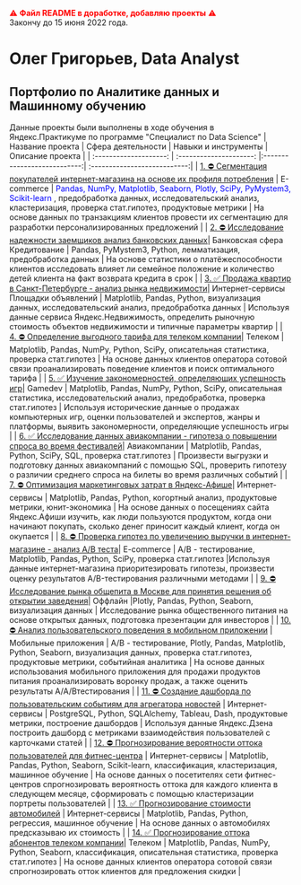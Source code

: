 <span style="color:red"> ⚠️ **Файл README в доработке, добавляю проекты** ⚠️</span>  
Закончу до 15 июня 2022 года.

# Олег Григорьев, Data Analyst
## Портфолио по Аналитике данных и Машинному обучению
Данные проекты были выполнены в ходе обучения в Яндекс.Практикуме по программе "Специалист по Data Science"
| Название проекта | Сфера деятельности | Навыки и инструменты | Описание проекта |
| :--------------------: | :---------------------: |:---------------------------:| :---------------------------:|
| [1. ⛔️ Сегментация покупателей интернет-магазина на основе их профиля потребления](https://github.com/oleggrigoryev/public_projects/) | E-commerce | <span style="color: blue"> Pandas, NumPy, Matplotlib, Seaborn, Plotly, SciPy, PyMystem3, Scikit-learn </span>, предобработка данных, исследовательский анализ, кластеризация, проверка стат.гипотез, продуктовые метрики | На основе данных по транзакциям клиентов провести их сегментацию для разработки персонализированных предложений |
| [2. ⛔️ Исследование надежности заемщиков анализ банковских данных](https://github.com/oleggrigoryev/public_projects)| Банковская сфера Кредитование | Pandas, PyMystem3, Python, лемматизация, предобработка данных | На основе статистики о платёжеспособности клиентов исследовать влияет ли семейное положение и количество детей клиента на факт возврата кредита в срок |
| [3. ✅ Продажа квартир в Санкт-Петербурге - анализ рынка недвижимости](https://github.com/oleggrigoryev/public_projects/blob/7561a98e79f47135b51d00edc440cc2ed4b484c2/notebook_project_RealEstateSpb_oleg_grigoryev.ipynb)| Интернет-сервисы Площадки объявлений | Matplotlib, Pandas, Python, визуализация данных, исследовательский анализ, предобработка данных | Используя данные сервиса Яндекс.Недвижимость, определить рыночную стоимость объектов недвижимости и типичные параметры квартир |
| [4. ⛔️ Определение выгодного тарифа для телеком компании](https://github.com/oleggrigoryev/public_projects)| Телеком | Matplotlib, Pandas, NumPy, Python, SciPy, описательная статистика, проверка стат.гипотез | На основе данных клиентов оператора сотовой связи проанализировать поведение клиентов и поиск оптимального тарифа |
| [5. ✅ Изучение закономерностей, определяющих успешность игр](https://github.com/oleggrigoryev/public_projects/blob/68497dfb8d6f91a29d1c0717f9a23d8f1df81d93/notebook_prefab_games_oleg_grigoryev.ipynb)| Gamedev | Matplotlib, Pandas, NumPy, Python, SciPy, описательная статистика, исследовательский анализ, предобработка, проверка стат.гипотез | Используя исторические данные о продажах компьютерных игр, оценки пользователей и экспертов, жанры и платформы, выявить закономерности, определяющие успешность игры |
| [6. ✅ Исследование данных авиакомпании - гипотеза о повышении спроса во время фестивалей](https://github.com/oleggrigoryev/public_projects/blob/8d2c557b4ab05a00d4527dd3b94b15a3df4617ae/notebook_project_avia_oleg_grigoryev.ipynb)| Авиакомпании | Matplotlib, Pandas, Python, SciPy, SQL, проверка стат.гипотез | Произвести выгрузки и подготовку данных авиакомпаний с помощью SQL, проверить гипотезу о различии среднего спроса на билеты во время различных событий |
| [7. ⛔️ Оптимизация маркетинговых затрат в Яндекс-Афише](https://github.com/oleggrigoryev/public_projects)| Интернет-сервисы | Matplotlib, Pandas, Python, когортный анализ, продуктовые метрики, юнит-экономика | На основе данных о посещениях сайта Яндекс.Афиши изучить, как люди пользуются продуктом, когда они начинают покупать, сколько денег приносит каждый клиент, когда он окупается |
| [8. ⛔️ Проверка гипотез по увеличению выручки в интернет-магазине - анализ A/B теста]()| E-commerce | A/B - тестирование, Matplotlib, Pandas, Python, SciPy, проверка стат.гипотез |Используя данные интернет-магазина приоритезировать гипотезы, произвести оценку результатов A/B-тестирования различными методами |
| [9. ⛔️ Исследование рынка общепита в Москве для принятия решения об открытии заведения](https://github.com/oleggrigoryev/public_projects)| Оффлайн |Plotly, Pandas, Python, Seaborn, визуализация данных | Исследование рынка общественного питания на основе открытых данных, подготовка презентации для инвесторов |
| [10. ⛔️ Анализ пользовательского поведения в мобильном приложении](https://github.com/oleggrigoryev/public_projects) | Мобильные приложения | A/B - тестирование, Plotly, Pandas, Matplotlib, Python, Seaborn, визуализация данных, проверка стат.гипотез, продуктовые метрики, событийная аналитика | На основе данных использования мобильного приложения для продажи продуктов питания проанализировать воронку продаж, а также оценить результаты A/A/Bтестирования |
| [11. ⛔️ Создание дашборда по пользовательским событиям для агрегатора новостей](https://github.com/oleggrigoryev/public_projects) | Интернет-сервисы | PostgreSQL, Python, SQLAlchemy,  Tableau, Dash, продуктовые метрики, построение дашбордов | Используя данные Яндекс.Дзена построить дашборд с метриками взаимодействия пользователей с карточками статей |
| [12. ⛔️ Прогнозирование вероятности оттока пользователей для фитнес-центра](https://github.com/oleggrigoryev/public_projects) | Интернет-сервисы | Matplotlib, Pandas, Python, Seaborn, Scikit-learn, классификация, кластеризация, машинное обучение | На основе данных о посетителях сети фитнес-центров спрогнозировать вероятность оттока для каждого клиента в следующем месяце, сформировать с помощью кластеризации портреты пользователей |
| [13. ✅ Прогнозирование стоимости автомобилей](https://github.com/oleggrigoryev/public_projects/blob/5e84a9693062cf5aa5f32dcf7480732186d0625b/notebook_project_carservice_oleg_grigoryev.ipynb) | Интернет-сервисы | Matplotlib, Pandas, Python, регрессия, машинное обучение | На основе данных о автомобилях предсказываю их стоимость |
| [14. ✅ Прогнозирование оттока абонентов телеком компании](https://github.com/oleggrigoryev/public_projects/blob/2f5e637b002fb908df6b291282cb7bdc39075f4a/notebook_project_telecom_oleg_grigoryev.ipynb)| Телеком | Matplotlib, Pandas, NumPy, Python, Seaborn, классификация, описательная статистика, проверка стат.гипотез | На основе данных клиентов оператора сотовой связи спрогнозировать отток клиентов для предложения скидки |
